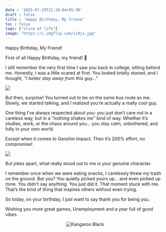 ```yaml
---
date : '2025-07-29T22:10:04+05:30'
draft : false
title : 'Happy Birthday, My friend'
toc : false
tags: ["slice of life"]
image: "https://i.imgflip.com/ic0jx.jpg"
---
```


Happy Birthday, My Friend!

First of all Happy Birthday, my friend! 🎉

I still remember the very first time I saw you back in college, sitting behind me. Honestly, I was a little scared at first. You looked totally stoned, and I thought, *"I better stay away from this guy..."*

![](https://i.redd.it/t751qzpfuvzd1.png)

But then, surprise! You turned out to be on the same bus route as me. Slowly, we started talking, and I realized you’re actually a really cool guy.

One thing I’ve always respected about you: you just don’t care not in a careless way, but in a *"nothing shakes me"* kind of way. Whether it’s studies, work, or the chaos around you… you stay calm, unbothered, and fully in your own world.

Except when it comes to Genshin Impact. Then it’s 200% effort, no compromise!

![](https://i.etsystatic.com/25684186/r/il/520505/3590372929/il_fullxfull.3590372929_b1vy.jpg)


But jokes apart, what really stood out to me is your genuine character.

I remember once when we were eating snacks, I carelessly threw my trash on the ground. But you? You quietly picked yours up… and even picked up mine. You didn’t say anything. You just did it. That moment stuck with me. That’s the kind of thing that inspires others without even trying.

So today, on your birthday, I just want to say thank you for being you.

Wishing you more great games, Unemployment and a year full of good vibes.

<p align="center">
        <img src="https://i.chzbgr.com/full/6562441472/h9A8E003D/kangaroo-black" alt="Kangaroo Black" />
</p>




